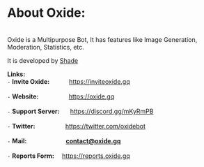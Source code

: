 
# __**About Oxide:**__
<br>
Oxide is a Multipurpose Bot, It has features like Image Generation, Moderation, Statistics, etc.
</br>

It is developed by [Shade](https://github.com/Soham-Suvarna)

**Links:**
<br>
`-` __Invite Oxide:__          ⠀⠀⠀⠀https://inviteoxide.gq
</br>
<br>
`-` __Website:__              ⠀⠀⠀⠀⠀ ⠀https://oxide.gq
</br>
<br>
`-` __Support Server:__       ⠀⠀https://discord.gg/mKyRmPB
</br>
<br>
`-` __Twitter:__              ⠀⠀⠀⠀⠀ ⠀https://twitter.com/oxidebot
</br>
<br>
`-` __Mail:__               ⠀⠀⠀⠀⠀⠀⠀⠀ **contact@oxide.gq**
</br>
<br>
`-` __Reports Form:__        ⠀  https://reports.oxide.gq
</br>
